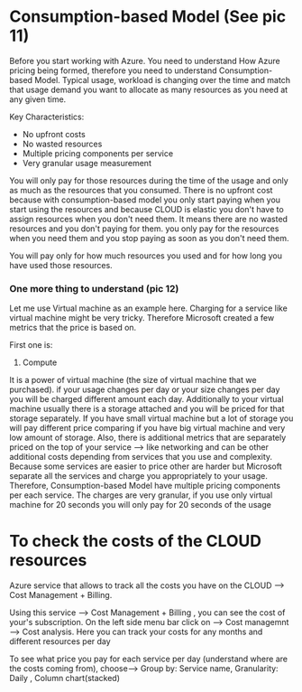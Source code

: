 # Consumption-based Model (See pic 11)

Before you start working with Azure. You need to understand How Azure pricing being formed, therefore you need to understand Consumption-based Model.
Typical usage, workload is changing over the time and match that usage demand you want to allocate as many resources as you need at any given time.

Key Characteristics:

- No upfront costs
- No wasted resources
- Multiple pricing components per service
- Very granular usage measurement

You will only pay for those resources during the time of the usage and only as much as the resources that you consumed. There is no upfront cost because with consumption-based model you only start paying when you start using the resources and because CLOUD is elastic you don't have to assign resources when you don't need them. It means there are no wasted resources and you don't paying for them. you only pay for the resources when you need them and you stop paying as soon as you don't need them.

You will pay only for how much resources you used and for how long you have used those resources.

### One more thing to understand (pic 12)

Let me use Virtual machine as an example here. Charging for a service like virtual machine might be very tricky. Therefore Microsoft created a few metrics that the price is based on.

First one is:

1. Compute

It is a power of virtual machine (the size of virtual machine that we purchased). if your usage changes per day or your size changes per day you will be charged different amount each day. Additionally to your virtual machine usually there is a storage attached and you will be priced for that storage separately. If you have small virtual machine but a lot of storage you will pay different price comparing if you have big virtual machine and very low amount of storage. Also, there is additional metrics that are separately priced on the top of your service --> like networking and can be other additional costs depending from services that you use and complexity. Because some services are easier to price other are harder but Microsoft separate all the services and charge you appropriately to your usage.
Therefore, Consumption-based Model have multiple pricing components per each service. The charges are very granular, if you use only virtual machine for 20 seconds you will only pay for 20 seconds of the usage

# To check the costs of the CLOUD resources

Azure service that allows to track all the costs you have on the CLOUD --> Cost Management + Billing.

Using this service --> Cost Management + Billing , you can see the cost of your's subscription. On the left side menu bar click on --> Cost managemnt --> Cost analysis.
Here you can track your costs for any months and different resources per day

To see what price you pay for each service per day (understand where are the costs coming from), choose--> Group by: Service name, Granularity: Daily , Column chart(stacked)
